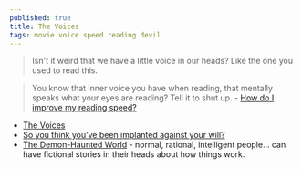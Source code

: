 ```yaml
---
published: true
title: The Voices
tags: movie voice speed reading devil
---
```

> Isn't it weird that we have a little voice in our heads? Like the one you used to read this.

> You know that inner voice you have when reading, that mentally speaks what your eyes are reading? Tell it to shut up. - [How do I improve my reading speed?](https://news.ycombinator.com/item?id=1520273)

- [The Voices](https://m.imdb.com/title/tt1567437/)
- [So you think you’ve been implanted against your will?](https://forum.dangerousthings.com/t/so-you-think-youve-been-implanted-against-your-will/64)
- [The Demon-Haunted World](https://news.ycombinator.com/item?id=45404373) -  normal, rational, intelligent people... can have fictional stories in their heads about how things work.
